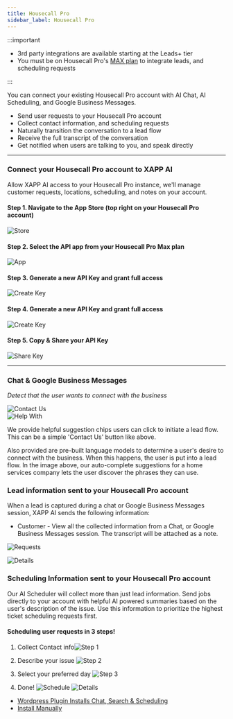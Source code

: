 ```yaml
---
title: Housecall Pro
sidebar_label: Housecall Pro
---
```


:::important

- 3rd party integrations are available starting at the Leads+ tier
- You must be on Housecall Pro's [MAX plan](https://www.housecallpro.com/pricing/) to integrate leads, and scheduling requests

:::

You can connect your existing Housecall Pro account with AI Chat, AI Scheduling, and Google Business Messages.

- Send user requests to your Housecall Pro account
- Collect contact information, and scheduling requests
- Naturally transition the conversation to a lead flow
- Receive the full transcript of the conversation
- Get notified when users are talking to you, and speak directly

---

### Connect your Housecall Pro account to XAPP AI

Allow XAPP AI access to your Housecall Pro instance, we'll manage customer requests, locations, scheduling, and notes on your account.

#### Step 1. Navigate to the App Store (top right on your Housecall Pro account)

<div style={{width: '40%'}}>

![Store](../../static/img/integrations/housecall-pro/app-store.png)

</div>

#### Step 2. Select the API app from your Housecall Pro Max plan

<div style={{width: '70%'}}>

![App](../../static/img/integrations/housecall-pro/api-app.png)

</div>

#### Step 3. Generate a new API Key and grant full access

<div style={{width: '80%'}}>

![Create Key](../../static/img/integrations/housecall-pro/api-screen.png)

</div>

#### Step 4. Generate a new API Key and grant full access

<div style={{display: '30%'}}>

![Create Key](../../static/img/integrations/housecall-pro/api-key.png)

</div>

#### Step 5. Copy & Share your API Key

<div style={{display: '20%'}}>

![Share Key](../../static/img/integrations/housecall-pro/share-key.png)

</div>

<hr/>

### Chat & Google Business Messages

_Detect that the user wants to connect with the business_

<div className="centered-image-container">
<img src="/img/integrations/lacrm/contact-us.png" alt="Contact Us"/>
</div>

<div className="centered-image-container">
<img src="/img/integrations/lacrm/help-with.png" alt="Help With"/>
</div>

We provide helpful suggestion chips users can click to initiate a lead flow. This can be a simple 'Contact Us' button like above.

Also provided are pre-built language models to determine a user's desire to connect with the business. When this happens, the user is put into a lead flow. In the image above, our auto-complete suggestions for a home services company lets the user discover the phrases they can use.

### Lead information sent to your Housecall Pro account

When a lead is captured during a chat or Google Business Messages session, XAPP AI sends the following information:

- Customer - View all the collected information from a Chat, or Google Business Messages session. The transcript will be attached as a note.

<div style={{width: '60%'}}>

![Requests](../../static/img/integrations/housecall-pro/Customer.png)

![Details](../../static/img/integrations/housecall-pro/Notes.png)

</div>

### Scheduling Information sent to your Housecall Pro account

Our AI Scheduler will collect more than just lead information. Send jobs directly to your account with helpful AI powered summaries based on the user's description of the issue. Use this information to prioritize the highest ticket scheduling requests first.

<div style={{width: '40%'}}>

#### Scheduling user requests in 3 steps!

1. Collect Contact info![Step 1](../../static/img/integrations/housecall-pro/contact.png)

2. Describe your issue ![Step 2](../../static/img/integrations/housecall-pro/description.png)

3. Select your preferred day ![Step 3](../../static/img/integrations/housecall-pro/time.png)

4. Done! ![Schedule](../../static/img/integrations/housecall-pro/Schedule.png)
   ![Details](../../static/img/integrations/housecall-pro/Scheduling-Notes.png)

</div>

- [Wordpress Plugin Installs Chat, Search & Scheduling](/help/install/wordpress)
- [Install Manually](/help/install/javascript)
